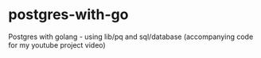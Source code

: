 # postgres-with-go
Postgres with golang - using lib/pq and sql/database (accompanying code for my youtube project video)
